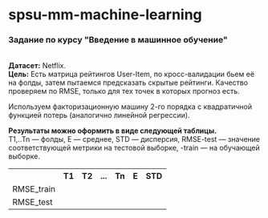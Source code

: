 # spsu-mm-machine-learning
<h3> Задание по курсу "Введение в машинное обучение" </h3> </br>
<b>Датасет:</b> Netflix.</br>
<b>Цель:</b>
Есть матрица рейтингов User-Item, по кросс-валидации бьем её на фолды, затем пытаемся предсказать скрытые рейтинги. Качество проверяем по RMSE, только для тех точек в которых прогноз есть. 

Используем факторизационную машину 2-го порядка с квадратичной функцией потерь (аналогично линейной регрессии). </br>

<b>Результаты можно оформить в виде следующей таблицы.</b> </br>
T1,..Tn — фолды, E — среднее, STD — дисперсия, RMSE-test — значение соответствующей метрики на тестовой выборке, -train — на обучающей выборке.
<table class="tg">
  <tr>
    <th class="tg-031e"><br></th>
    <th class="tg-031e">T1</th>
    <th class="tg-031e">T2</th>
    <th class="tg-031e">...</th>
    <th class="tg-031e">Tn</th>
    <th class="tg-031e">E</th>
    <th class="tg-031e">STD</th>
  </tr>
  <tr>
    <td class="tg-031e">RMSE_train</td>
    <td class="tg-031e"></td>
    <td class="tg-031e"></td>
    <td class="tg-031e"></td>
    <td class="tg-031e"></td>
    <td class="tg-031e"></td>
    <td class="tg-031e"></td>
  </tr>
  <tr>
    <td class="tg-031e">RMSE_test</td>
    <td class="tg-031e"></td>
    <td class="tg-031e"></td>
    <td class="tg-031e"></td>
    <td class="tg-031e"></td>
    <td class="tg-031e"></td>
    <td class="tg-031e"></td>
  </tr>
</table>



